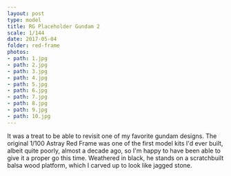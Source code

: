 ```yaml
---
layout: post
type: model
title: RG Placeholder Gundam 2
scale: 1/144 
date: 2017-05-04
folder: red-frame
photos:
- path: 1.jpg
- path: 2.jpg
- path: 3.jpg
- path: 4.jpg
- path: 5.jpg
- path: 6.jpg
- path: 7.jpg
- path: 8.jpg
- path: 9.jpg
- path: 10.jpg												
---
```


It was a treat to be able to revisit one of my favorite gundam designs. The original 1/100 Astray Red Frame was one of the first model kits I'd ever built, albeit quite poorly, almost a decade ago, so I'm happy to have been able to give it a proper go this time. Weathered in black, he stands on a scratchbuilt balsa wood platform, which I carved up to look like jagged stone.